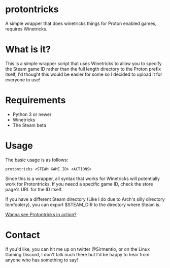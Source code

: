 # protontricks
A simple wrapper that does winetricks things for Proton enabled games, requires Winetricks.

# What is it?
This is a simple wrapper script that uses Winetricks to allow you to specify the Steam game ID rather than the full length directory to the Proton prefix itself, I'd thought this would be easier for some so I decided to upload it for everyone to use!

# Requirements
* Python 3 or newer
* Winetricks
* The Steam beta

# Usage
The basic usage is as follows:

```protontricks <STEAM GAME ID> <ACTIONS>```

Since this is a wrapper, all syntax that works for Winetricks will potentially work for Protontricks. If you neecd a specific game ID, check the store page's URL for the ID itself.

If you have a different Steam directory (Like I do due to Arch's silly directory tomfoolery), you can export $STEAM_DIR to the directory where Steam is.

[Wanna see Protontricks in action?](https://asciinema.org/a/B1c5EdNOA3njQTRLtDVtYH9XK)

# Contact
If you'd like, you can hit me up on twitter @Sirmentio, or on the Linux Gaming Discord, I don't talk nuch there but I'd be happy to hear from anyone who has something to say!
